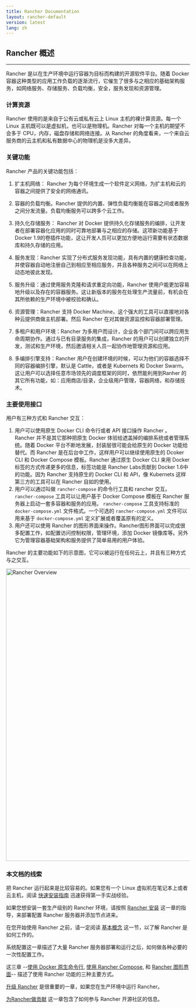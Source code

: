 ```yaml
---
title: Rancher Documentation
layout: rancher-default
version: latest
lang: zh
---
```


##  Rancher 概述
---

Rancher 是以在生产环境中运行容器为目标而构建的开源软件平台。随着 Docker 容器这种类型的应用工作负载的逐渐流行，它催生了很多与之相应的基础架构服务，如网络服务、存储服务、负载均衡，安全，服务发现和资源管理。

### 计算资源
Rancher 使用的是来自于公有云或私有云上 Linux 主机的裸计算资源。每一个 Linux 主机既可以是虚拟机，也可以是物理机。Rancher 对每一个主机的期望不会多于 CPU，内存，磁盘存储和网络连接。从 Rancher 的角度看来，一个来自云服务商的云主机和私有数据中心的物理机是没多大差异。

### 关键功能
Rancher 产品的关键功能包括： 

1. 扩主机网络： Rancher 为每个环境生成一个软件定义网络，为扩主机和云的容器之间提供了安全的网络通讯。

2. 容器的负载均衡。Rancher 提供的内置、弹性负载均衡能在容器之间或者服务之间分发流量。负载均衡服务可以跨多个云工作。

3. 持久化存储服务： Rancher 对 Docker 提供持久化存储服务的编排，让开发者在部署容器化应用的同时可靠地部署与之相应的存储。这项新功能基于 Docker 1.9的卷插件功能，这让开发人员可以更加方便地运行需要有状态数据库和持久存储的应用。

4. 服务发现：Rancher 实现了分布式服务发现功能，具有内置的健康检查功能，并使容器自动地注册自己到相应至相应服务，并且各种服务之间可以在网络上动态地彼此发现。

5. 服务升级：通过使用服务克隆和请求重定向功能，Rancher 使用户能更加容易地升级以及存在的容器服务。这让新版本的服务在处理生产流量前，有机会在其所依赖的生产环境中被校验和确认。 

6. 资源管理：Rancher 支持 Docker Machine，这个强大的工具可以直接地对各种云提供商做主机部署。然后 Rancher 在对其做资源监控和容器部署管理。

7. 多租户和用户环境：Rancher 为多用户而设计，企业各个部门间可以跨应用生命周期协作。通过与已有目录服务的集成，Rancher 的用户可以创建独立的开发，测试和生产环境，然后邀请相关人员一起协作地管理资源和应用。

8. 多编排引擎支持：Rancher 用户在创建环境的时候，可以为他们的容器选择不同的容器编排引擎，默认是 Cattle，或者是 Kubernets 和 Docker Swarm。这让用户可以选择任意市场领先的调度框架的同时，依然能利用到Ranher 的其它所有功能，如：应用商店/目录，企业级用户管理，容器网络，和存储技术。

### 主要使用接口
用户有三种方式和 Rancher 交互：

1. 用户可以使用原生 Docker CLI 命令行或者 API 接口操作 Rancher 。Rancher 并不是其它那种把原生 Docker 体验给遮盖掉的编排系统或者管理系统。随着 Docker 平台不断地发展，封装层很可能会给原生的 Docker 功能给替代。而 Rancher 是在后台中工作，这样用户可以继续使用原生的 Dcoker CLI 和 Docker Compose 模板。Rancher 通过原生 Docker CLI 来用 Docker 标签的方式传递更多的信息，标签功能是 Rancher Labs贡献到 Docker 1.6中的功能。因为 Rancher 支持原生的 Docker CLI 和 API，像 Kubernets 这样第三方的工具可以在 Rancher 自如的使用。
2. 用户可以通过叫做 `rancher-compose` 的命令行工具和 rancher 交互。 `rancher-compose` 工具可以让用户基于 Docker Compose 模板在 Rancher 服务器上启动一套多容器和服务的应用。 `rancher-compose` 工具支持标准的 `docker-compose.yml` 文件格式。一个可选的 `rancher-compose.yml` 文件可以用来基于  `docker-compose.yml` 定义扩展或者覆盖原有的定义。
3. 用户还可以使用 Rancher 的图形界面来操作。Rancher图形界面可以完成很多配置工作，如配置访问控制权限，管理环境，添加 Docker 镜像库等。另外它为管理容器基础架构和服务提供了简单易用的用户体验。

Rancher 的主要功能如下的示意图，它可以被运行在任何云上，并且有三种方式与之交互。

<img src="{{site.baseurl}}/img/rancher/rancher_overview.png" width="800" alt="Rancher Overview">

### 本文档的线索
把 Rancher 运行起来是比较容易的。如果您有一个 Linux 虚拟机在笔记本上或者云主机，阅读  [快速安装指南]({{site.baseurl}}/rancher/{{page.version}}/{{page.lang}}/quick-start-guide/) 迅速获得第一手实战经验。

如果您想安装一套生产级别的 Rancher 环境，请按照  [Rancher 安装]({{site.baseurl}}/rancher/{{page.version}}/{{page.lang}}/installing-rancher/installing-server/) 这一章的指导，来部署配置 Rancher 服务器并添加节点进来。

在您开始使用 Rancher 之前，请一定阅读 [基本概念]({{site.baseurl}}/rancher/{{page.version}}/{{page.lang}}/concepts/) 这一节，以了解 Rancher 是如何工作的。

系统配置这一章描述了大量 Rancher 服务器部署和运行之后，如何做各种必要的一次性配置工作。

这三章 --[使用 Docker 原生命令行]({{site.baseurl}}/rancher/{{page.version}}/{{page.lang}}/native-docker/), [使用 Rancher Compose]({{site.baseurl}}/rancher/{{page.version}}/{{page.lang}}/rancher-compose), 和 [Rancher 图形界面]({{site.baseurl}}/rancher/{{page.version}}/{{page.lang}}/rancher-ui/applications/stacks/adding-services/)-- 描述了使用 Rancher 功能的三种主要方式。

[升级 Rancher]({{site.baseurl}}/rancher/{{page.version}}/{{page.lang}}/upgrading) 是很重要的一章，如果您在生产环境中运行 Rancher。

[为Rancher做贡献]({{site.baseurl}}/rancher/{{page.version}}/{{page.lang}}/contributing) 这一章包含了如何参与 Rancher 开源社区的信息。

